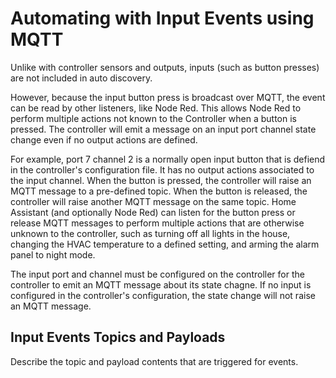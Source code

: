 # Automating with Input Events using MQTT

Unlike with controller sensors and outputs, inputs (such as button presses) are not included in auto discovery.

However, because the input button press is broadcast over MQTT, the event can be read by other listeners, like Node Red.  This allows Node Red to perform multiple actions not known to the Controller when a button is pressed.  The controller will emit a message on an input port channel state change even if no output actions are defined.

For example, port 7 channel 2 is a normally open input button that is defiend in the controller's configuration file.  It has no output actions associated to the input channel.  When the button is pressed, the controller will raise an MQTT message to a pre-defined topic.  When the button is released, the controller will raise another MQTT message on the same topic.  Home Assistant (and optionally Node Red) can listen for the button press or release MQTT messages to perform multiple actions that are otherwise unknown to the controller, such as turning off all lights in the house, changing the HVAC temperature to a defined setting, and arming the alarm panel to night mode.

The input port and channel must be configured on the controller for the controller to emit an MQTT message about its state chagne.  If no input is configured in the controller's configuration, the state change will not raise an MQTT message.

## Input Events Topics and Payloads

<Badge type="warning" text="TODO" />Describe the topic and payload contents that are triggered for events.